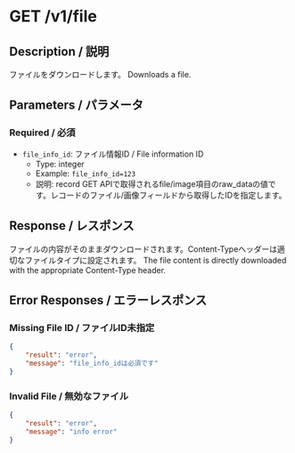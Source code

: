 # GET /v1/file

## Description / 説明
ファイルをダウンロードします。
Downloads a file.

## Parameters / パラメータ
### Required / 必須
- `file_info_id`: ファイル情報ID / File information ID
  - Type: integer
  - Example: `file_info_id=123`
  - 説明: record GET APIで取得されるfile/image項目のraw_dataの値です。レコードのファイル/画像フィールドから取得したIDを指定します。

## Response / レスポンス
ファイルの内容がそのままダウンロードされます。Content-Typeヘッダーは適切なファイルタイプに設定されます。
The file content is directly downloaded with the appropriate Content-Type header.

## Error Responses / エラーレスポンス

### Missing File ID / ファイルID未指定
```json
{
    "result": "error",
    "message": "file_info_idは必須です"
}
```

### Invalid File / 無効なファイル
```json
{
    "result": "error",
    "message": "info error"
}
```
